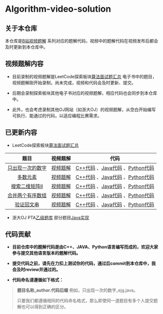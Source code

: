 # Algorithm-video-solution

## 关于本仓库
本仓库是[B站视频题解](https://space.bilibili.com/272994487) 系列对应的题解代码，视频中的题解代码在视频发布后都会及时更新到本仓库中。

## 视频题解内容
- 目前录制的视频题解是LeetCode探索板块[算法面试题汇总](https://leetcode-cn.com/leetbook/read/top-interview-questions/) 电子书中的题目，视频题解刚开始录制，尚未完成，视频和代码会及时更新、提交。

- 后期会录制探索板块其他电子书对应的视频题解，相应代码也会同步到本仓库中。

- 此外，也会考虑录制其他OJ网站（如浙大OJ）的视频题解，从空白开始编写可执行、能通过的代码，以适应编程比赛需求。

## 已更新内容
- LeetCode探索板块[算法面试题汇总](https://leetcode-cn.com/leetbook/read/top-interview-questions/) 

| 题目 | 视频题解 | 代码 |
| :------------: | :------------: | :------------: |
| [只出现一次的数字](https://leetcode-cn.com/leetbook/read/top-interview-questions/xm0u83/) |  [视频题解](https://www.bilibili.com/video/BV1DA411W7eM) |  [C++代码](https://github.com/Jiyugaoka/Algorithm-video-solution/blob/main/leetcode/top-interview-questions/C++) 、[Java代码](https://github.com/Jiyugaoka/Algorithm-video-solution/blob/main/leetcode/top-interview-questions/Java) 、[Python代码](https://github.com/Jiyugaoka/Algorithm-video-solution/blob/main/leetcode/top-interview-questions/Python) |
| [多数元素](https://leetcode-cn.com/leetbook/read/top-interview-questions/xm77tm/)  | [视频题解](https://www.bilibili.com/video/BV1uy4y1B7j6)  |  [C++代码](https://github.com/Jiyugaoka/Algorithm-video-solution/blob/main/leetcode/top-interview-questions/C++) 、[Java代码](https://github.com/Jiyugaoka/Algorithm-video-solution/blob/main/leetcode/top-interview-questions/Java)  、[Python代码](https://github.com/Jiyugaoka/Algorithm-video-solution/blob/main/leetcode/top-interview-questions/Python) |
| [搜索二维矩阵II](https://leetcode-cn.com/leetbook/read/top-interview-questions/xmlwi1/)  | [视频题解](https://www.bilibili.com/video/BV1UK4y157Sk)    |  [C++代码](https://github.com/Jiyugaoka/Algorithm-video-solution/blob/main/leetcode/top-interview-questions/C++) 、[Java代码](https://github.com/Jiyugaoka/Algorithm-video-solution/blob/main/leetcode/top-interview-questions/Java) 、[Python代码](https://github.com/Jiyugaoka/Algorithm-video-solution/blob/main/leetcode/top-interview-questions/Python) |
| [合并两个有序数组](https://leetcode-cn.com/leetbook/read/top-interview-questions/xmi2l7/)  |  [视频题解](https://www.bilibili.com/video/BV1Zy4y1q7pZ) |  [C++代码](https://github.com/Jiyugaoka/Algorithm-video-solution/blob/main/leetcode/top-interview-questions/C++) 、[Java代码](https://github.com/Jiyugaoka/Algorithm-video-solution/blob/main/leetcode/top-interview-questions/Java) 、[Python代码](https://github.com/Jiyugaoka/Algorithm-video-solution/blob/main/leetcode/top-interview-questions/Python) |
| [验证回文串](https://leetcode-cn.com/leetbook/read/top-interview-questions/xah8k6/)  |  [视频题解](https://www.bilibili.com/video/BV1Pr4y1F7mK) |  [C++代码](https://github.com/Jiyugaoka/Algorithm-video-solution/blob/main/leetcode/top-interview-questions/C++) 、[Java代码](https://github.com/Jiyugaoka/Algorithm-video-solution/blob/main/leetcode/top-interview-questions/Java) 、[Python代码](https://github.com/Jiyugaoka/Algorithm-video-solution/blob/main/leetcode/top-interview-questions/Python) |

- 浙大OJ PTA[乙级题库](https://pintia.cn/problem-sets/994805260223102976/problems/type/7) 部分题目[Java实现](https://github.com/Jiyugaoka/Algorithm-video-solution/blob/main/ZJU-PTA/BasicLevel) 

## 代码贡献
- **目前仓库中的题解代码是由C++、JAVA、Python语言编写而成的，欢迎大家参与提交其他语言版本的题解代码。**

- **提交代码之前，请先在力扣上测试你的代码，通过后commit到本仓库中，我会及时review并通过的。**

- **代码命名请遵循如下格式：**

> **题目名称_author.代码后缀** 例如，只出现一次的数字_ejg.java。
>
> 只要我们都遵循相同的代码命名格式，那么即使同一道题目有多个人提交题解也可以得到正确的区分。
